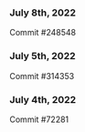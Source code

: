 ### July 8th, 2022

Commit #248548

### July 5th, 2022

Commit #314353


### July 4th, 2022

Commit #72281
